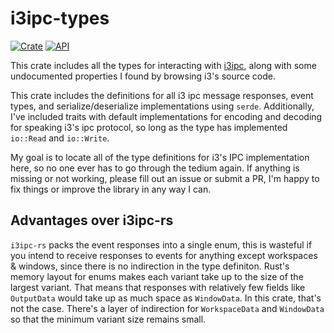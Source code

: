 # i3ipc-types

[![Crate](https://img.shields.io/crates/v/i3ipc-types.svg)](https://crates.io/crates/3ipc-types)
[![API](https://docs.rs/i3ipc-types/badge.svg)](https://docs.rs/i3ipc-types)

This crate includes all the types for interacting with [i3ipc](https://i3wm.org/docs/ipc.html), along with some undocumented properties I found by browsing i3's source code.

This crate includes the definitions for all i3 ipc message responses, event types, and serialize/deserialize implementations using `serde`. Additionally, I've included traits with default implementations for encoding and decoding for speaking i3's ipc protocol, so long as the type has implemented `io::Read` and `io::Write`.

My goal is to locate all of the type definitions for i3's IPC implementation here, so no one ever has to go through the tedium again. If anything is missing or not working, please fill out an issue or submit a PR, I'm happy to fix things or improve the library in any way I can.

## Advantages over i3ipc-rs

`i3ipc-rs` packs the event responses into a single enum, this is wasteful if you intend to receive responses to events for anything except workspaces & windows, since there is no indirection in the type definiton. Rust's memory layout for enums makes each variant take up to the size of the largest variant. That means that responses with relatively few fields like `OutputData` would take up as much space as `WindowData`. In this crate, that's not the case. There's a layer of indirection for `WorkspaceData` and `WindowData` so that the minimum variant size remains small.
